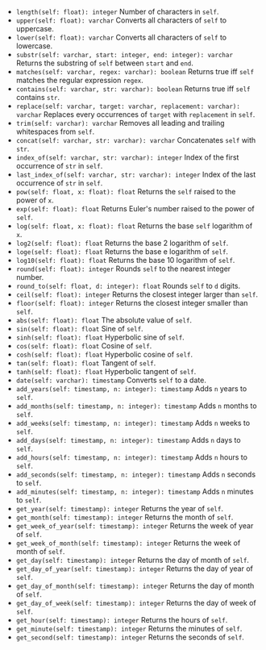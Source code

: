  * `length(self: float): integer`
   Number of characters in `self`.
 * `upper(self: float): varchar`
   Converts all characters of `self` to uppercase.
 * `lower(self: float): varchar`
   Converts all characters of `self` to lowercase.
 * `substr(self: varchar, start: integer, end: integer): varchar`
   Returns the substring of `self` between `start` and `end`.
 * `matches(self: varchar, regex: varchar): boolean`
   Returns true iff `self` matches the regular expression `regex`.
 * `contains(self: varchar, str: varchar): boolean`
   Returns true iff `self` contains `str`.
 * `replace(self: varchar, target: varchar, replacement: varchar): varchar`
   Replaces every occurrences of `target` with `replacement` in `self`.
 * `trim(self: varchar): varchar`
   Removes all leading and trailing whitespaces from `self`.
 * `concat(self: varchar, str: varchar): varchar`
   Concatenates `self` with `str`.
 * `index_of(self: varchar, str: varchar): integer`
   Index of the first occurrence of `str` in `self`.
 * `last_index_of(self: varchar, str: varchar): integer`
   Index of the last occurrence of `str` in `self`.
 * `pow(self: float, x: float): float`
   Returns the `self` raised to the power of `x`.
 * `exp(self: float): float`
   Returns Euler's number raised to the power of `self`.
 * `log(self: float, x: float): float`
   Returns the base `self` logarithm of `x`.
 * `log2(self: float): float`
   Returns the base 2 logarithm of `self`.
 * `loge(self: float): float`
   Returns the base e logarithm of `self`.
 * `log10(self: float): float`
   Returns the base 10 logarithm of `self`.
 * `round(self: float): integer`
   Rounds `self` to the nearest integer number.
 * `round_to(self: float, d: integer): float`
   Rounds `self` to `d` digits.
 * `ceil(self: float): integer`
   Returns the closest integer larger than `self`.
 * `floor(self: float): integer`
   Returns the closest integer smaller than `self`.
 * `abs(self: float): float`
   The absolute value of `self`.
 * `sin(self: float): float`
   Sine of `self`.
 * `sinh(self: float): float`
   Hyperbolic sine of `self`.
 * `cos(self: float): float`
   Cosine of `self`.
 * `cosh(self: float): float`
   Hyperbolic cosine of `self`.
 * `tan(self: float): float`
   Tangent of `self`.
 * `tanh(self: float): float`
   Hyperbolic tangent of `self`.
 * `date(self: varchar): timestamp`
   Converts `self` to a date.
 * `add_years(self: timestamp, n: integer): timestamp`
   Adds `n` years to `self`.
 * `add_months(self: timestamp, n: integer): timestamp`
   Adds `n` months to `self`.
 * `add_weeks(self: timestamp, n: integer): timestamp`
   Adds `n` weeks to `self`.
 * `add_days(self: timestamp, n: integer): timestamp`
   Adds `n` days to `self`.
 * `add_hours(self: timestamp, n: integer): timestamp`
   Adds `n` hours to `self`.
 * `add_seconds(self: timestamp, n: integer): timestamp`
   Adds `n` seconds to `self`.
 * `add_minutes(self: timestamp, n: integer): timestamp`
   Adds `n` minutes to `self`.
 * `get_year(self: timestamp): integer`
   Returns the year of `self`.
 * `get_month(self: timestamp): integer`
   Returns the month of `self`.
 * `get_week_of_year(self: timestamp): integer`
   Returns the week of year of `self`.
 * `get_week_of_month(self: timestamp): integer`
   Returns the week of month of `self`.
 * `get_day(self: timestamp): integer`
   Returns the day of month of `self`.
 * `get_day_of_year(self: timestamp): integer`
   Returns the day of year of `self`.
 * `get_day_of_month(self: timestamp): integer`
   Returns the day of month of `self`.
 * `get_day_of_week(self: timestamp): integer`
   Returns the day of week of `self`.
 * `get_hour(self: timestamp): integer`
   Returns the hours of `self`.
 * `get_minute(self: timestamp): integer`
   Returns the minutes of `self`.
 * `get_second(self: timestamp): integer`
   Returns the seconds of `self`.
